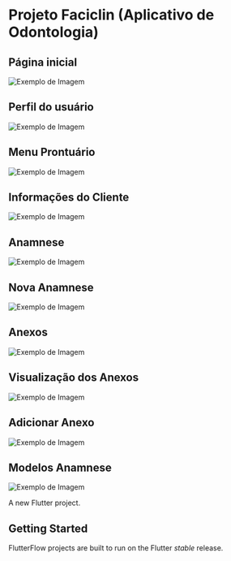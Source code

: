 # Projeto Faciclin (Aplicativo de Odontologia)

## Página inicial

![Exemplo de Imagem](img\Home.jpeg)

## Perfil do usuário

![Exemplo de Imagem](img\perfil.jpeg)

## Menu Prontuário

![Exemplo de Imagem](img/Menuprontuario.jpeg)

## Informações do Cliente

![Exemplo de Imagem](img/InformaçoesCliente.jpeg)

## Anamnese

![Exemplo de Imagem](img\Anamnese.jpeg)

## Nova Anamnese

![Exemplo de Imagem](img/Novaanamnse.jpeg)

## Anexos

![Exemplo de Imagem](img\Anexos.jpeg)

## Visualização dos Anexos

![Exemplo de Imagem](img/VisualizaçaoAnexo.jpeg)

## Adicionar Anexo

![Exemplo de Imagem](img/Adicionaranexo.jpeg)

## Modelos Anamnese

![Exemplo de Imagem](img\ModelosAnamnese.jpeg)


A new Flutter project.

## Getting Started

FlutterFlow projects are built to run on the Flutter _stable_ release.
